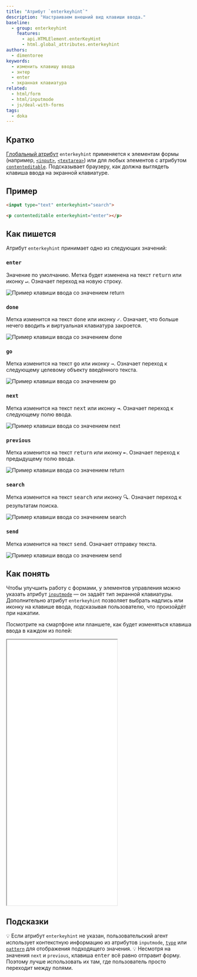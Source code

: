 ```yaml
---
title: "Атрибут `enterkeyhint`"
description: "Настраиваем внешний вид клавиши ввода."
baseline:
  - group: enterkeyhint
    features:
      - api.HTMLElement.enterKeyHint
      - html.global_attributes.enterkeyhint
authors:
  - dimentoree
keywords:
  - изменить клавишу ввода
  - энтер
  - enter
  - экранная клавиатура
related:
  - html/form
  - html/inputmode
  - js/deal-with-forms
tags:
  - doka
---
```


## Кратко

[Глобальный атрибут](/html/global-attrs/) `enterkeyhint` применяется к элементам формы (например, [`<input>`](/html/input/), [`<textarea>`](/html/textarea/)) или для любых элементов с атрибутом [`contenteditable`](/html/global-attrs/#contenteditable). Подсказывает браузеру, как должна выглядеть клавиша ввода на экранной клавиатуре.

## Пример

```html
<input type="text" enterkeyhint="search">

<p contenteditable enterkeyhint="enter"></p>
```

## Как пишется

Атрибут `enterkeyhint` принимает одно из следующих значений:

### `enter`

Значение по умолчанию. Метка будет изменена на текст <kbd>return</kbd> или иконку <kbd>↵</kbd>. Означает переход на новую строку.

![Пример клавиши ввода со значением return](images/enterkeyhint-enter.png)

### `done`

Метка изменится на текст <kbd>done</kbd> или иконку <kbd>✓</kbd>. Означает, что больше нечего вводить и виртуальная клавиатура закроется.

![Пример клавиши ввода со значением done](images/enterkeyhint-done.png)

### `go`

Метка изменится на текст <kbd>go</kbd> или иконку <kbd>→</kbd>. Означает переход к следующему целевому объекту введённого текста.

![Пример клавиши ввода со значением go](images/enterkeyhint-go.png)

### `next`

Метка изменится на текст <kbd>next</kbd> или иконку <kbd>⇥</kbd>. Означает переход к следующему полю ввода.

![Пример клавиши ввода со значением next](images/enterkeyhint-next.png)

### `previous`

Метка изменится на текст <kbd>return</kbd> или иконку <kbd>⇤</kbd>. Означает переход к предыдущему полю ввода.

![Пример клавиши ввода со значением return](images/enterkeyhint-previous.png)

### `search`

Метка изменится на текст <kbd>search</kbd> или иконку <kbd>🔍</kbd>. Означает переход к результатам поиска.

![Пример клавиши ввода со значением search](images/enterkeyhint-search.png)

### `send`

Метка изменится на текст <kbd>send</kbd>. Означает отправку текста.

![Пример клавиши ввода со значением send](images/enterkeyhint-send.png)

## Как понять

Чтобы улучшить работу с формами, у элементов управления можно указать атрибут [`inputmode`](/html/inputmode/) — он задаёт тип экранной клавиатуры. Дополнительно атрибут `enterkeyhint` позволяет выбрать надпись или иконку на клавише ввода, подсказывая пользователю, что произойдёт при нажатии.

Посмотрите на смартфоне или планшете, как будет изменяться клавиша ввода в каждом из полей:

<iframe title="Поля с разными метками клавиши ввода" src="demos/basic/" height="720"></iframe>

## Подсказки

💡 Если атрибут `enterkeyhint` не указан, пользовательский агент использует контекстную информацию из атрибутов `inputmode`, [`type`](/input/#type) или [`pattern`](/html/pattern/) для отображения подходящего значения.
💡 Несмотря на значения `next` и `previous`, клавиша <kbd>enter</kbd> всё равно отправит форму. Поэтому лучше использовать их там, где пользователь просто переходит между полями.
